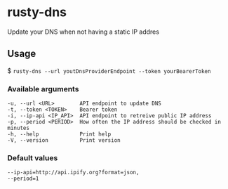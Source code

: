# rusty-dns

Update your DNS when not having a static IP addres

## Usage

$ ```rusty-dns --url youtDnsProviderEndpoint --token yourBearerToken```

### Available arguments

```
-u, --url <URL>        API endpoint to update DNS
-t, --token <TOKEN>    Bearer token
-i, --ip-api <IP_API>  API endpoint to retreive public IP address
-p, --period <PERIOD>  How often the IP address should be checked in minutes
-h, --help             Print help
-V, --version          Print version
```

### Default values

```
--ip-api=http://api.ipify.org?format=json,
--period=1
```